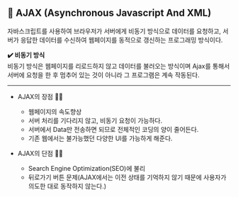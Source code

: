 ## 📌 AJAX (Asynchronous Javascript And XML)
자바스크립트를 사용하여 브라우저가 서버에게 비동기 방식으로 데이터를 요청하고, 서버가 응답한 데이터를 수신하여 웹페이지를 동적으로 갱신하는 프로그래밍 방식이다.

**✔️ 비동기 방식**   
비동기 방식은 웹페이지를 리로드하지 않고 데이터를 불러오는 방식이며 Ajax를 통해서 서버에 요청을 한 후 멈추어 있는 것이 아니라 그 프로그램은 계속 작동된다.

---
- AJAX의 장점 👍🏻
  - 웹페이지의 속도향상
  - 서버 처리를 기다리지 않고, 비동기 요청이 가능하다.
  - 서버에서 Data만 전송하면 되므로 전체적인 코딩의 양이 줄어든다.
  - 기존 웹에서는 불가능했던 다양한 UI를 가능하게 해준다.

- AJAX의 단점 👎🏻
  - Search Engine Optimization(SEO)에 불리
  - 뒤로가기 버튼 문제(AJAX에서는 이전 상태를 기억하지 않기 때문에 사용자가 의도한 대로 동작하지 않는다.)
